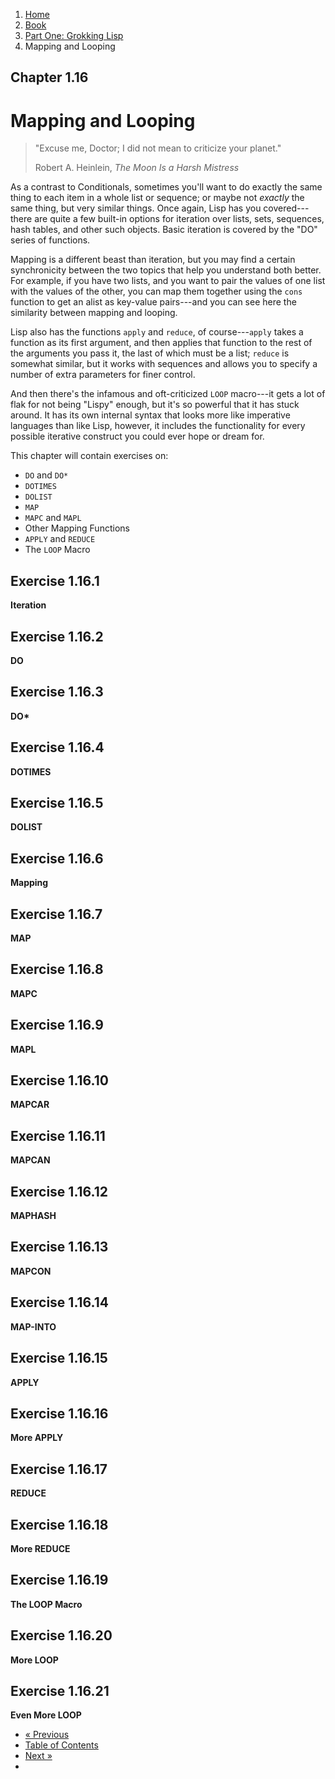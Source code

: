 <ol class="breadcrumb">
  <li><a href="/">Home</a></li>
  <li><a href="/book/">Book</a></li>
  <li><a href="/book/1-0-0-overview/">Part One: Grokking Lisp</a></li>
  <li class="active">Mapping and Looping</li>
</ol>

## Chapter 1.16

# Mapping and Looping

> "Excuse me, Doctor; I did not mean to criticize your planet."
> <footer>Robert A. Heinlein, <em>The Moon Is a Harsh Mistress</em></footer>

As a contrast to Conditionals, sometimes you'll want to do exactly the same thing to each item in a whole list or sequence; or maybe not *exactly* the same thing, but very similar things. Once again, Lisp has you covered---there are quite a few built-in options for iteration over lists, sets, sequences, hash tables, and other such objects.  Basic iteration is covered by the "DO" series of functions.

Mapping is a different beast than iteration, but you may find a certain synchronicity between the two topics that help you understand both better. For example, if you have two lists, and you want to pair the values of one list with the values of the other, you can map them together using the `cons` function to get an alist as key-value pairs---and you can see here the similarity between mapping and looping.

Lisp also has the functions `apply` and `reduce`, of course---`apply` takes a function as its first argument, and then applies that function to the rest of the arguments you pass it, the last of which must be a list; `reduce` is somewhat similar, but it works with sequences and allows you to specify a number of extra parameters for finer control.

And then there's the infamous and oft-criticized `LOOP` macro---it gets a lot of flak for not being "Lispy" enough, but it's so powerful that it has stuck around.  It has its own internal syntax that looks more like imperative languages than like Lisp, however, it includes the functionality for every possible iterative construct you could ever hope or dream for.

This chapter will contain exercises on:

* `DO` and `DO*`
* `DOTIMES`
* `DOLIST`
* `MAP`
* `MAPC` and `MAPL`
* Other Mapping Functions
* `APPLY` and `REDUCE`
* The `LOOP` Macro

## Exercise 1.16.1

**Iteration**

## Exercise 1.16.2

**DO**

## Exercise 1.16.3

**DO\***

## Exercise 1.16.4

**DOTIMES**

## Exercise 1.16.5

**DOLIST**

## Exercise 1.16.6

**Mapping**

## Exercise 1.16.7

**MAP**

## Exercise 1.16.8

**MAPC**

## Exercise 1.16.9

**MAPL**

## Exercise 1.16.10

**MAPCAR**

## Exercise 1.16.11

**MAPCAN**

## Exercise 1.16.12

**MAPHASH**

## Exercise 1.16.13

**MAPCON**

## Exercise 1.16.14

**MAP-INTO**

## Exercise 1.16.15

**APPLY**

## Exercise 1.16.16

**More APPLY**

## Exercise 1.16.17

**REDUCE**

## Exercise 1.16.18

**More REDUCE**

## Exercise 1.16.19

**The LOOP Macro**

## Exercise 1.16.20

**More LOOP**

## Exercise 1.16.21

**Even More LOOP**

<ul class="pager">
  <li class="previous"><a href="/book/1-15-0-command-line-utility.md">&laquo; Previous</a></li>
  <li><a href="/book/">Table of Contents</a></li>
  <li class="next"><a href="/book/1-17-0-iterate.md">Next &raquo;</a><li>
</ul>
